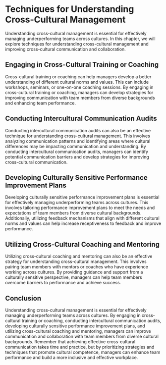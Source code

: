 # Techniques for Understanding Cross-Cultural Management

Understanding cross-cultural management is essential for effectively managing underperforming teams across cultures. In this chapter, we will explore techniques for understanding cross-cultural management and improving cross-cultural communication and collaboration.

Engaging in Cross-Cultural Training or Coaching
-----------------------------------------------

Cross-cultural training or coaching can help managers develop a better understanding of different cultural norms and values. This can include workshops, seminars, or one-on-one coaching sessions. By engaging in cross-cultural training or coaching, managers can develop strategies for improving communication with team members from diverse backgrounds and enhancing team performance.

Conducting Intercultural Communication Audits
---------------------------------------------

Conducting intercultural communication audits can also be an effective technique for understanding cross-cultural management. This involves analyzing communication patterns and identifying areas where cultural differences may be impacting communication and understanding. By conducting intercultural communication audits, managers can identify potential communication barriers and develop strategies for improving cross-cultural communication.

Developing Culturally Sensitive Performance Improvement Plans
-------------------------------------------------------------

Developing culturally sensitive performance improvement plans is essential for effectively managing underperforming teams across cultures. This involves tailoring performance improvement plans to meet the needs and expectations of team members from diverse cultural backgrounds. Additionally, utilizing feedback mechanisms that align with different cultural norms and values can help increase receptiveness to feedback and improve performance.

Utilizing Cross-Cultural Coaching and Mentoring
-----------------------------------------------

Utilizing cross-cultural coaching and mentoring can also be an effective strategy for understanding cross-cultural management. This involves pairing team members with mentors or coaches who have experience working across cultures. By providing guidance and support from a culturally sensitive perspective, managers can help team members overcome barriers to performance and achieve success.

Conclusion
----------

Understanding cross-cultural management is essential for effectively managing underperforming teams across cultures. By engaging in cross-cultural training or coaching, conducting intercultural communication audits, developing culturally sensitive performance improvement plans, and utilizing cross-cultural coaching and mentoring, managers can improve communication and collaboration with team members from diverse cultural backgrounds. Remember that achieving effective cross-cultural communication takes time and practice, but by prioritizing strategies and techniques that promote cultural competence, managers can enhance team performance and build a more inclusive and effective workplace.
